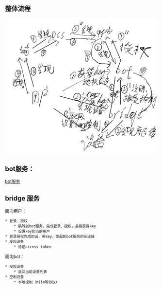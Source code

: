 ## 整体流程

![流程](design.png)

## bot服务：

[bot服务](http://wangp.org:8081/wangpeng/duer_iot_bot_service)

## bridge 服务

面向用户：

    * 登录、授权
        * 跳转到bot服务，完成登录、授权，最后获得key
        * 设置key到当前用户
    * 登录授权完成的话，带key，发起到bot服务的长连接
    * 发现设备
        * 验证access token

面向bot：

    * 发现设备
        * 返回当前设备列表
    * 控制设备
        * 本地控制（miio等协议）
